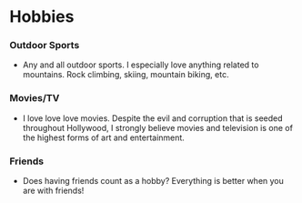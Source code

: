 # Hobbies

### Outdoor Sports

- Any and all outdoor sports. I especially love anything related to mountains. Rock climbing, skiing, mountain biking, etc.

### Movies/TV

- I love love love movies. Despite the evil and corruption that is seeded throughout Hollywood, I strongly believe movies and television is one of the highest forms of art and entertainment.

### Friends

- Does having friends count as a hobby? Everything is better when you are with friends!
